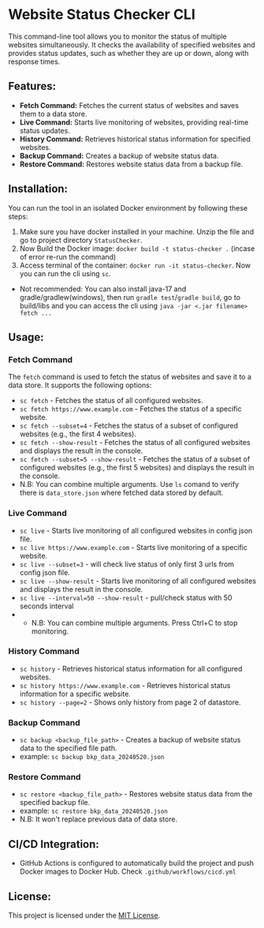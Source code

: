 # Website Status Checker CLI

This command-line tool allows you to monitor the status of multiple websites simultaneously. It checks the availability of specified websites and provides status updates, such as whether they are up or down, along with response times.

## Features:
- **Fetch Command:** Fetches the current status of websites and saves them to a data store.
- **Live Command:** Starts live monitoring of websites, providing real-time status updates.
- **History Command:** Retrieves historical status information for specified websites.
- **Backup Command:** Creates a backup of website status data.
- **Restore Command:** Restores website status data from a backup file.

## Installation:
You can run the tool in an isolated Docker environment by following these steps:
1. Make sure you have docker installed in your machine. Unzip the file and go to project directory `StatusChecker`.
2. Now Build the Docker image: `docker build -t status-checker .` (incase of error re-run the command)
3. Access terminal of the container: `docker run -it status-checker`. Now you can run the cli using `sc`.

- Not recommended: You can also install java-17 and gradle/gradlew(windows), then run `gradle test`/`gradle build`, go to build/libs and you can access the cli using `java -jar <.jar filename> fetch ...` 

## Usage:
### Fetch Command

The `fetch` command is used to fetch the status of websites and save it to a data store. It supports the following options:

- `sc fetch` - Fetches the status of all configured websites.
- `sc fetch https://www.example.com` - Fetches the status of a specific website.
- `sc fetch --subset=4` - Fetches the status of a subset of configured websites (e.g., the first 4 websites).
- `sc fetch --show-result` - Fetches the status of all configured websites and displays the result in the console.
- `sc fetch --subset=5 --show-result` - Fetches the status of a subset of configured websites (e.g., the first 5 websites) and displays the result in the console.
- N.B: You can combine multiple arguments. Use `ls` comand to verify there is `data_store.json` where fetched data stored by default.

### Live Command

- `sc live` - Starts live monitoring of all configured websites in config json file.
- `sc live https://www.example.com` - Starts live monitoring of a specific website.
- `sc live --subset=3` - will check live status of only first 3 urls from config json file.
- `sc live --show-result` - Starts live monitoring of all configured websites and displays the result in the console.
- `sc live --interval=50 --show-result` - pull/check status with 50 seconds interval
- - N.B: You can combine multiple arguments. Press Ctrl+C to stop monitoring.

### History Command

- `sc history` - Retrieves historical status information for all configured websites.
- `sc history https://www.example.com` - Retrieves historical status information for a specific website.
- `sc history --page=2` - Shows only history from page 2 of datastore.

### Backup Command

- `sc backup <backup_file_path>` - Creates a backup of website status data to the specified file path.
- example: `sc backup bkp_data_20240520.json`

### Restore Command

- `sc restore <backup_file_path>` - Restores website status data from the specified backup file.
- example: `sc restore bkp_data_20240520.json`
- N.B: It won't replace previous data of data store.

## CI/CD Integration:
- GitHub Actions is configured to automatically build the project and push Docker images to Docker Hub. Check `.github/workflows/cicd.yml`


## License:
This project is licensed under the [MIT License](LICENSE).
